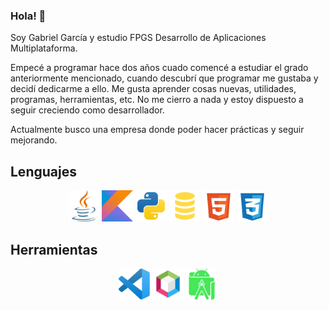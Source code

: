 ### Hola! 👋

Soy Gabriel García y estudio FPGS Desarrollo de Aplicaciones Multiplataforma.

Empecé a programar hace dos años cuado comencé a estudiar el grado anteriormente mencionado, cuando descubrí que programar me gustaba y decidí dedicarme a ello.
Me gusta aprender cosas nuevas, utilidades, programas, herramientas, etc. No me cierro a nada y estoy dispuesto a seguir creciendo como desarrollador.

Actualmente busco una empresa donde poder hacer prácticas y seguir mejorando.

## Lenguajes

   <p align="center">
      <img src="./resources/java.svg" width="50"/>
      <img src="./resources/kotlin.svg" width="50"/>
      <img src="./resources/python.svg" width="50"/>
      <img src="./resources/sql.svg" width="50"/>
      <img src="./resources/html.svg" width="50"/>
      <img src="./resources/css3.svg" width="50"/>
   </p>  
   
## Herramientas

   <p align="center">
      <img src="./resources/vscode.svg" width="50"/>
      <img src="./resources/apache-netbeans.svg" width="50"/>
      <img src="./resources/android-studio.svg" width="50"/>
   </p>